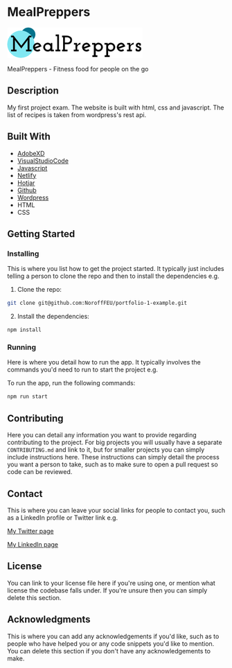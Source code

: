 # MealPreppers

![image](images/Logo.png)

MealPreppers - Fitness food for people on the go
## Description

My first project exam. The website is built with html, css and javascript. The list of recipes is taken from wordpress's rest api.


## Built With

- [AdobeXD](https://helpx.adobe.com/no/xd/)
- [VisualStudioCode](https://code.visualstudio.com/)
- [Javascript](https://www.javascript.com/)
- [Netlify](https://www.netlify.com/)
- [Hotjar](https://www.hotjar.com/)
- [Github](https://github.com/)
- [Wordpress](https://wordpress.org/)
- HTML
- CSS


## Getting Started

### Installing

This is where you list how to get the project started. It typically just includes telling a person to clone the repo and then to install the dependencies e.g.

1. Clone the repo:

```bash
git clone git@github.com:NoroffFEU/portfolio-1-example.git
```

2. Install the dependencies:

```
npm install
```

### Running

Here is where you detail how to run the app. It typically involves the commands you'd need to run to start the project e.g.

To run the app, run the following commands:

```bash
npm run start
```

## Contributing

Here you can detail any information you want to provide regarding contributing to the project. For big projects you will usually have a separate `CONTRIBUTING.md` and link to it, but for smaller projects you can simply include instructions here. These instructions can simply detail the process you want a person to take, such as to make sure to open a pull request so code can be reviewed.

## Contact

This is where you can leave your social links for people to contact you, such as a LinkedIn profile or Twitter link e.g.

[My Twitter page](www.twitter.com)

[My LinkedIn page](www.linkedin.com)

## License

You can link to your license file here if you're using one, or mention what license the codebase falls under. If you're unsure then you can simply delete this section.

## Acknowledgments

This is where you can add any acknowledgements if you'd like, such as to people who have helped you or any code snippets you'd like to mention. You can delete this section if you don't have any acknowledgements to make.
